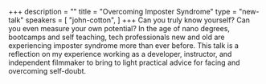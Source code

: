 +++
description = ""
title = "Overcoming Imposter Syndrome"
type = "new-talk"
speakers = [
        "john-cotton",
]
+++
Can you truly know yourself? Can you even measure your own potential? In the age of nano degrees, bootcamps and self teaching, tech professionals new and old are experiencing imposter syndrome more than ever before. This talk is a reflection on my experience working as a developer, instructor, and independent filmmaker to bring to light practical advice for facing and overcoming self-doubt.